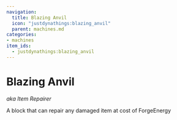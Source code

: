 ```yaml
---
navigation:
  title: Blazing Anvil
  icon: "justdynathings:blazing_anvil"
  parent: machines.md
categories:
- machines
item_ids:
  - justdynathings:blazing_anvil
---
```


# Blazing Anvil
*aka Item Repairer*

A block that can repair any damaged item at cost of ForgeEnergy

<BlockImage id="justdynathings:blazing_anvil" scale="4.0"/>

<RecipeFor id="justdynathings:blazing_anvil" />